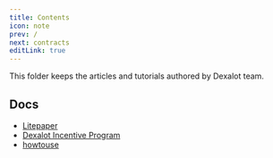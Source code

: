 ```yaml
---
title: Contents
icon: note
prev: /
next: contracts
editLink: true
---
```


This folder keeps the articles and tutorials authored by Dexalot team.

## Docs

* [Litepaper](contents/articles/litepaper)
* [Dexalot Incentive Program](contents/articles/dip)
* [howtouse](contents/tutorials/howtouse)
